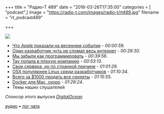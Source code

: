 +++
title = "Радио-Т 489"
date = "2016-03-26T17:35:00"
categories = [ "podcast",]
image = "https://radio-t.com/images/radio-t/rt489.jpg"
filename = "rt_podcast489"

+++

![](https://radio-t.com/images/radio-t/rt489.jpg)

- [Что Apple показали на весеннем событии](http://thenextweb.com/apple/2016/03/21/everything-apple-announced-march-2016/) - *00:00:59*.
- [Один разработчик чуть не сломал весь интернет](https://habrahabr.ru/post/280039/) - *00:28:30*.
- [Мы забыли как программировать](http://www.haneycodes.net/npm-left-pad-have-we-forgotten-how-to-program/) - *00:39:56*.
- [Tay попала в плохую компанию](http://www.foxnews.com/tech/2016/03/25/microsoft-takes-tay-chatbot-offline-after-trolls-make-it-spew-offensive-comments.html) - *00:53:13*.
- [Свои сервера, но по странной причине](http://arstechnica.com/information-technology/2016/03/report-apple-designing-its-own-servers-to-avoid-snooping/) - *01:01:29*.
- [OSX популярнее Linux среди разработчиков](http://www.mactrast.com/2016/03/survey-developers-now-use-os-x-linux-swift-second-loved-language/) - *01:10:34*.
- [Всего за $1000 продать все секреты](http://thenextweb.com/insider/2016/03/23/one-five-employees-sell-work-passwords/) - *01:15:55*.
- [Docker для Mac, скоро](https://blog.docker.com/2016/03/docker-for-mac-windows-beta/) - *01:26:24*.
- Темы наших слушателей

_Спонсор этого выпуска [DigitalOcean](https://www.digitalocean.com)_

[аудио](https://cdn.radio-t.com/rt_podcast489.mp3) • [лог чата](http://chat.radio-t.com/logs/radio-t-489.html)
<audio src="https://cdn.radio-t.com/rt_podcast489.mp3" preload="none"></audio>
